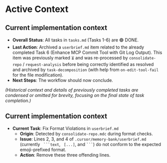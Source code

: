 # Active Context

## Current implementation context
- **Overall Status**: All tasks in `tasks.md` (Tasks 1-6) are 🟢 DONE.
- **Last Action**: Archived a `userbrief.md` item related to the already completed Task 6 (Enhance MCP Commit Tool with Git Log Output). This item was previously marked `⏳` and was re-processed by `consolidate-repo` / `request-analysis` before being correctly identified as resolved and archived by `task-decomposition` (with help from `on-edit-tool-fail` for the file modification).
- **Next Steps**: The workflow should now conclude.

*(Historical context and details of previously completed tasks are condensed or omitted for brevity, focusing on the final state of task completion.)*

## Current implementation context
- **Current Task**: Fix Format Violations in `userbrief.md`
    - **Origin**: Detected by `consolidate-repo.mdc` during format checks.
    - **Issue**: Lines 2, 3, and 4 of `.cursor/memory-bank/userbrief.md` (currently ` ```text`, ` [...]`, and ` ``` `) do not conform to the expected emoji-prefixed format.
    - **Action**: Remove these three offending lines.